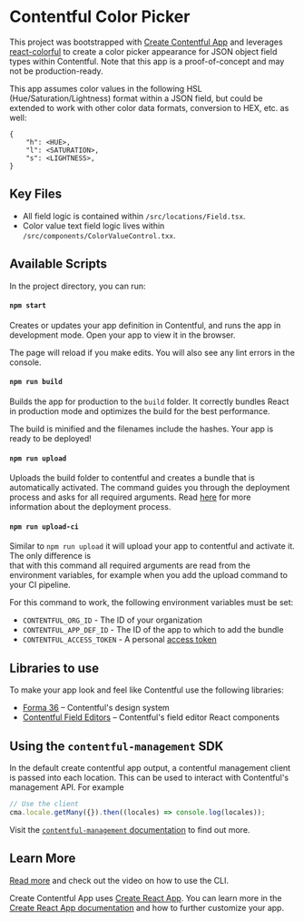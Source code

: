 # Contentful Color Picker

This project was bootstrapped with [Create Contentful App](https://github.com/contentful/create-contentful-app) and leverages [react-colorful](https://github.com/omgovich/react-colorful) to create a color picker appearance for JSON object field types within Contentful. Note that this app is a proof-of-concept and may not be production-ready.

This app assumes color values in the following HSL (Hue/Saturation/Lightness) format within a JSON field, but could be extended to work with other color data formats, conversion to HEX, etc. as well:

```
{
    "h": <HUE>,
    "l": <SATURATION>,
    "s": <LIGHTNESS>,
}
```

## Key Files

- All field logic is contained within `/src/locations/Field.tsx`.
- Color value text field logic lives within `/src/components/ColorValueControl.txx`.

## Available Scripts

In the project directory, you can run:

#### `npm start`

Creates or updates your app definition in Contentful, and runs the app in development mode.
Open your app to view it in the browser.

The page will reload if you make edits.
You will also see any lint errors in the console.

#### `npm run build`

Builds the app for production to the `build` folder.
It correctly bundles React in production mode and optimizes the build for the best performance.

The build is minified and the filenames include the hashes.
Your app is ready to be deployed!

#### `npm run upload`

Uploads the build folder to contentful and creates a bundle that is automatically activated.
The command guides you through the deployment process and asks for all required arguments.
Read [here](https://www.contentful.com/developers/docs/extensibility/app-framework/create-contentful-app/#deploy-with-contentful) for more information about the deployment process.

#### `npm run upload-ci`

Similar to `npm run upload` it will upload your app to contentful and activate it. The only difference is  
that with this command all required arguments are read from the environment variables, for example when you add
the upload command to your CI pipeline.

For this command to work, the following environment variables must be set:

- `CONTENTFUL_ORG_ID` - The ID of your organization
- `CONTENTFUL_APP_DEF_ID` - The ID of the app to which to add the bundle
- `CONTENTFUL_ACCESS_TOKEN` - A personal [access token](https://www.contentful.com/developers/docs/references/content-management-api/#/reference/personal-access-tokens)

## Libraries to use

To make your app look and feel like Contentful use the following libraries:

- [Forma 36](https://f36.contentful.com/) – Contentful's design system
- [Contentful Field Editors](https://www.contentful.com/developers/docs/extensibility/field-editors/) – Contentful's field editor React components

## Using the `contentful-management` SDK

In the default create contentful app output, a contentful management client is
passed into each location. This can be used to interact with Contentful's
management API. For example

```js
// Use the client
cma.locale.getMany({}).then((locales) => console.log(locales));
```

Visit the [`contentful-management` documentation](https://www.contentful.com/developers/docs/extensibility/app-framework/sdk/#using-the-contentful-management-library)
to find out more.

## Learn More

[Read more](https://www.contentful.com/developers/docs/extensibility/app-framework/create-contentful-app/) and check out the video on how to use the CLI.

Create Contentful App uses [Create React App](https://create-react-app.dev/). You can learn more in the [Create React App documentation](https://facebook.github.io/create-react-app/docs/getting-started) and how to further customize your app.
